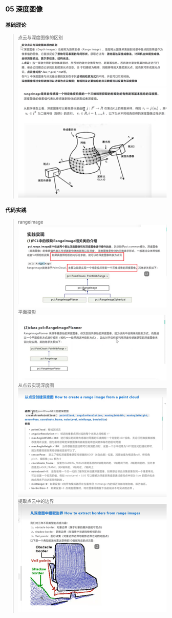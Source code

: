 ## 05 深度图像

### 基础理论

> 点云与深度图像的区别
> ![Alt text](image.png) 
> ![Alt text](image-1.png)

### 代码实践
> rangeimage 
> ![Alt text](image-2.png)
> 平面投影
> ![Alt text](image-3.png)
> 从点云实现深度图
> ![Alt text](image-4.png)
> 提取点云中的边界
> ![Alt text](image-5.png)